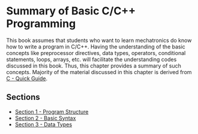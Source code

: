 # Summary of Basic C/C++ Programming
This book assumes that students who want to learn mechatronics do know how to write a program in C/C++. Having the understanding of the basic concepts like preprocessor directives, data types, operators, conditional statements, loops, arrays, etc. will facilitate the understanding codes discussed in this book. Thus, this chapter provides a summary of such concepts. Majority of the material discussed in this chapter is derived from [C - Quick Guide](https://www.tutorialspoint.com/cprogramming/c_quick_guide.htm).

## Sections
- [Section 1 - Program Structure](sec01/programStructure.md)
- [Section 2 - Basic Syntax](sec02/basicSyntax.md)
- [Section 3 - Data Types](sec03/dataTypes.md)
